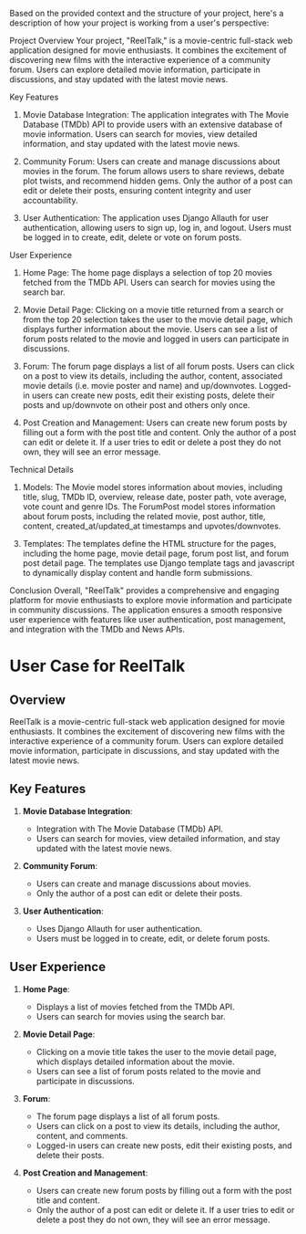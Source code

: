 Based on the provided context and the structure of your project, here's a description of how 
your project is working from a user's perspective:

Project Overview
Your project, "ReelTalk," is a movie-centric full-stack web application designed for movie enthusiasts.
It combines the excitement of discovering new films with the interactive experience of a community forum. 
Users can explore detailed movie information, participate in discussions, and stay updated with the latest 
movie news.


Key Features

1. Movie Database Integration:
The application integrates with The Movie Database (TMDb) API to provide users with an extensive 
database of movie information.
Users can search for movies, view detailed information, and stay updated with the latest movie news.

2. Community Forum:
Users can create and manage discussions about movies in the forum.
The forum allows users to share reviews, debate plot twists, and recommend hidden gems.
Only the author of a post can edit or delete their posts, ensuring content integrity and user 
accountability.

3. User Authentication:
The application uses Django Allauth for user authentication, allowing users to sign up, log in, 
and logout.
Users must be logged in to create, edit, delete or vote on forum posts.


User Experience

1. Home Page:
The home page displays a selection of top 20 movies fetched from the TMDb API.
Users can search for movies using the search bar.

2. Movie Detail Page:
Clicking on a movie title returned from a search or from the top 20 selection takes the user to the movie detail page, which displays further information about the movie.
Users can see a list of forum posts related to the movie and logged in users can participate in discussions.

4. Forum:
The forum page displays a list of all forum posts.
Users can click on a post to view its details, including the author, content, associated movie details (i.e. movie poster and name) and up/downvotes.
Logged-in users can create new posts, edit their existing posts, delete their posts and up/downvote on otheir post and others only once.

5. Post Creation and Management:
Users can create new forum posts by filling out a form with the post title and content.
Only the author of a post can edit or delete it. If a user tries to edit or delete a post 
they do not own, they will see an error message.


Technical Details

1. Models:
The Movie model stores information about movies, including title, slug, TMDb ID, overview, release date, 
poster path, vote average, vote count and genre IDs.
The ForumPost model stores information about forum posts, including the related movie, post author, 
title, content, created_at/updated_at timestamps and upvotes/downvotes.

<!-- 2. Views: NEEDS ALTERING TO REFLECT THE NEW VIEWS -->
<!-- The views handle the logic for displaying movie information, forum posts, and managing post 
creation, editing, and deletion.
The forum_post_list view displays a list of all forum posts.
The forum_post_detail view displays the details of a specific forum post and handles post 
editing and deletion.
The create_or_edit_post view handles the creation and editing of forum posts. -->

3. Templates:
The templates define the HTML structure for the pages, including the home page, movie detail page, 
forum post list, and forum post detail page.
The templates use Django template tags and javascript to dynamically display content and handle form submissions.

Conclusion
Overall, "ReelTalk" provides a comprehensive and engaging platform for movie enthusiasts to 
explore movie information and participate in community discussions. The application ensures a 
smooth responsive user experience with features like user authentication, post management, and integration 
with the TMDb and News APIs.



# User Case for ReelTalk

## Overview
ReelTalk is a movie-centric full-stack web application designed for movie enthusiasts. It combines the excitement of 
discovering new films with the interactive experience of a community forum. Users can explore detailed movie 
information, participate in discussions, and stay updated with the latest movie news.

## Key Features

1. **Movie Database Integration**:
   - Integration with The Movie Database (TMDb) API.
   - Users can search for movies, view detailed information, and stay updated with the latest movie news.

2. **Community Forum**:
   - Users can create and manage discussions about movies.
   - Only the author of a post can edit or delete their posts.

3. **User Authentication**:
   - Uses Django Allauth for user authentication.
   - Users must be logged in to create, edit, or delete forum posts.

## User Experience

1. **Home Page**:
   - Displays a list of movies fetched from the TMDb API.
   - Users can search for movies using the search bar.

2. **Movie Detail Page**:
   - Clicking on a movie title takes the user to the movie detail page, which displays detailed 
   information about the movie.
   - Users can see a list of forum posts related to the movie and participate in discussions.

3. **Forum**:
   - The forum page displays a list of all forum posts.
   - Users can click on a post to view its details, including the author, content, and comments.
   - Logged-in users can create new posts, edit their existing posts, and delete their posts.

4. **Post Creation and Management**:
   - Users can create new forum posts by filling out a form with the post title and content.
   - Only the author of a post can edit or delete it. If a user tries to edit or delete a 
   post they do not own, they will see an error message.